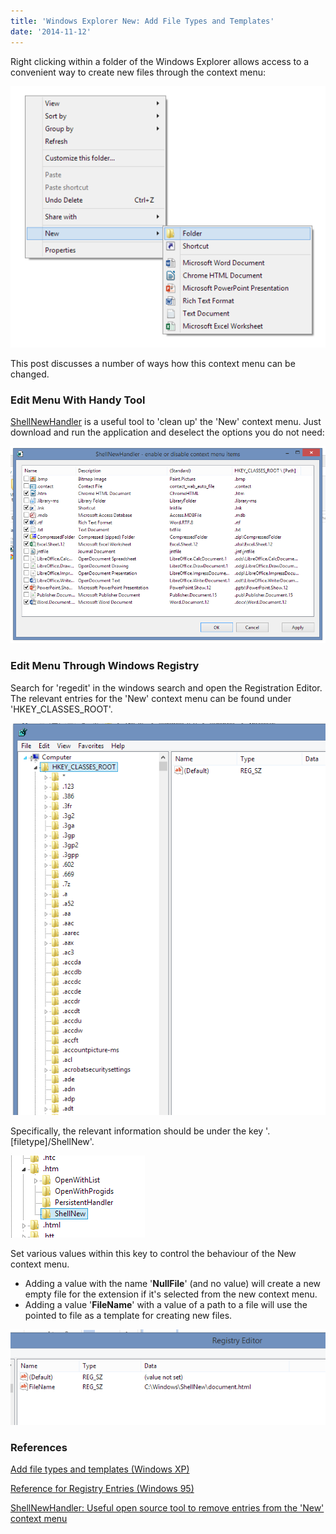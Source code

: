 ```yaml
---
title: 'Windows Explorer New: Add File Types and Templates'
date: '2014-11-12'
---
```


Right clicking within a folder of the Windows Explorer allows access to a convenient way to create new files through the context menu:

![](images/111214_2117_windowsexpl1.png)

This post discusses a number of ways how this context menu can be changed.

### Edit Menu With Handy Tool

[ShellNewHandler](http://sourceforge.net/projects/shellnewhandler/) is a useful tool to 'clean up' the 'New' context menu. Just download and run the application and deselect the options you do not need:

![](images/111214_2117_windowsexpl2.png)

### Edit Menu Through Windows Registry

Search for 'regedit' in the windows search and open the Registration Editor. The relevant entries for the 'New' context menu can be found under 'HKEY_CLASSES_ROOT'.

![](images/111214_2117_windowsexpl3.png)

Specifically, the relevant information should be under the key '.\[filetype\]/ShellNew'.

![](images/111214_2117_windowsexpl4.png)

Set various values within this key to control the behaviour of the New context menu.

- Adding a value with the name '**NullFile**' (and no value) will create a new empty file for the extension if it's selected from the new context menu.
- Adding a value '**FileName**' with a value of a path to a file will use the pointed to file as a template for creating new files.

![](images/111214_2117_windowsexpl5.png)

### References

[Add file types and templates (Windows XP)](http://www.techrepublic.com/article/techrepublic-tutorial-add-file-types-to-windows-new-command-menu/)

[Reference for Registry Entries (Windows 95)](http://mc-computing.com/WinExplorer/WinExplorerRegistry_ShellNew.htm)

[ShellNewHandler: Useful open source tool to remove entries from the 'New' context menu](http://sourceforge.net/projects/shellnewhandler/)
